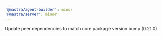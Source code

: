 ```yaml
---
'@mastra/agent-builder': minor
'@mastra/server': minor
---
```


Update peer dependencies to match core package version bump (0.21.0)
